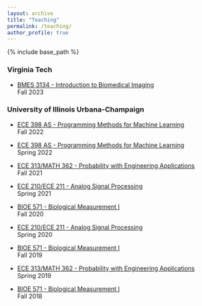 ```yaml
---
layout: archive
title: "Teaching"
permalink: /teaching/
author_profile: true
---
```


{% include base_path %}
### Virginia Tech
* [BMES 3134 - Introduction to Biomedical Imaging](https://catalog.vt.edu/undergraduate/course-descriptions/bmes/) <br/>
  Fall 2023

### University of Illinois Urbana-Champaign
* [ECE 398 AS - Programming Methods for Machine Learning](https://courses.grainger.illinois.edu/ECE398AS/fa2022/) <br/>
  Fall 2022
  
* [ECE 398 AS - Programming Methods for Machine Learning](https://courses.grainger.illinois.edu/ECE398AS/sp2022/) <br/>
  Spring 2022

* [ECE 313/MATH 362 - Probability with Engineering Applications](https://courses.engr.illinois.edu/ece313/fa2021) <br/>
  Fall 2021

* [ECE 210/ECE 211 - Analog Signal Processing](https://courses.engr.illinois.edu/ECE210/sp2021/index.html) <br/>
  Spring 2021
  
* [BIOE 571 - Biological Measurement I]() <br/>
  Fall 2020

* [ECE 210/ECE 211 - Analog Signal Processing](https://courses.engr.illinois.edu/ECE210/sp2020/index.html) <br/>
  Spring 2020

* [BIOE 571 - Biological Measurement I](https://courses.grainger.illinois.edu/BIOE571/FA2019/INDEX.HTML) <br/>
  Fall 2019

* [ECE 313/MATH 362 - Probability with Engineering Applications](https://courses.engr.illinois.edu/ece313/sp2019) <br/>
  Spring 2019
  
* [BIOE 571 - Biological Measurement I](https://courses.grainger.illinois.edu/BIOE571/FA2018/INDEX.HTML) <br/>
  Fall 2018

